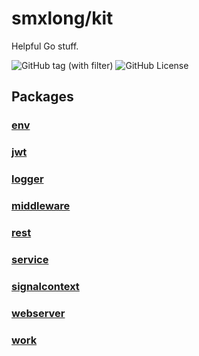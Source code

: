 # smxlong/kit

Helpful Go stuff.

![GitHub tag (with filter)](https://img.shields.io/github/v/tag/smxlong/kit)
![GitHub License](https://img.shields.io/github/license/smxlong/kit)


## Packages

### [env](https://pkg.go.dev/github.com/smxlong/kit/env)

### [jwt](https://pkg.go.dev/github.com/smxlong/kit/jwt)

### [logger](https://pkg.go.dev/github.com/smxlong/kit/logger)

### [middleware](https://pkg.go.dev/github.com/smxlong/kit/middleware)

### [rest](https://pkg.go.dev/github.com/smxlong/kit/rest)

### [service](https://pkg.go.dev/github.com/smxlong/kit/service)

### [signalcontext](https://pkg.go.dev/github.com/smxlong/kit/signalcontext)

### [webserver](https://pkg.go.dev/github.com/smxlong/kit/webserver)

### [work](https://pkg.go.dev/github.com/smxlong/kit/work)
